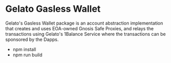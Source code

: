 # Gelato Gasless Wallet

Gelato's Gasless Wallet package is an account abstraction implementation that creates and uses EOA-owned Gnosis Safe Proxies, and relays the transactions using Gelato's 1Balance Service where the transactions can be sponsored by the Dapps.

- npm install
- npm run build